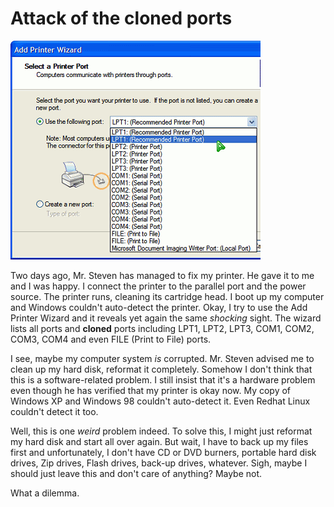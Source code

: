 Attack of the cloned ports
===

![cloned ports listed on the menu popup of the 'Select a Printer Port' section of the 'Add Printer Wizard' window](/blog/images/screenshots/windows/add_printer_wizard_select_a_printer_port_cloned_ports_list.png)

Two days ago, Mr. Steven has managed to fix my printer. He gave it to me and I was happy. I connect the printer to the parallel port and the power source. The printer runs, cleaning its cartridge head. I boot up my computer and Windows couldn't auto-detect the printer. Okay, I try to use the Add Printer Wizard and it reveals yet again the same *shocking* sight. The wizard lists all ports and **cloned** ports including LPT1, LPT2, LPT3, COM1, COM2, COM3, COM4 and even FILE (Print to File) ports.

I see, maybe my computer system *is* corrupted. Mr. Steven advised me to clean up my hard disk, reformat it completely. Somehow I don't think that this is a software-related problem. I still insist that it's a hardware problem even though he has verified that my printer is okay now. My copy of Windows XP and Windows 98 couldn't auto-detect it. Even Redhat Linux couldn't detect it too.

Well, this is one *weird* problem indeed. To solve this, I might just reformat my hard disk and start all over again. But wait, I have to back up my files first and unfortunately, I don't have CD or DVD burners, portable hard disk drives, Zip drives, Flash drives, back-up drives, whatever. Sigh, maybe I should just leave this and don't care of anything? Maybe not.

What a dilemma.